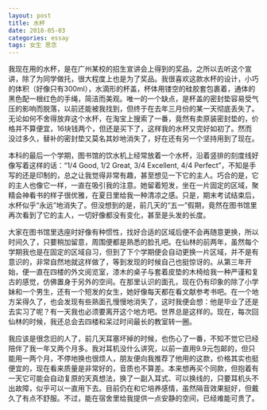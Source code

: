 ```yaml
---
layout: post
title: 水杯
date: 2018-05-03
categories: essay
tags: 女生 思念
---
```


我现在用的水杯，是在广州某校的招生宣讲会上得到的奖品，之所以去听这个宣讲，除了为同学做托，很大程度上也是为了奖品。我很喜欢这款水杯的设计，小巧的体积（好像只有300ml），水滴形的杯盖，杯体用镂空的硅胶套包裹着，通体的黑色配一根红色的手绳，简洁而美观。唯一的一个缺点，是杯盖的密封垫容易受气压的影响而脱落，以前还能被我找到，但终于在去年三月份的某一天彻底丢失了。无论如何不舍得放弃这个水杯，在淘宝上搜索了一番，竟然有卖原装密封垫的，价格并不算便宜，16块钱两个，但还是买下了，这样我的水杯又完好如初了。然而没过多久，替补的密封垫又莫名其妙地消失了，好在还有另一个坚持用到了现在。

本科的最后一个学期，图书馆的饮水机上经常放着一个水杯，沿着竖排的刻度线好像写着这样的话：<q>1/4 Good, 1/2 Great, 3/4 Excellent, 4/4 Perfect</q>，不知是手写的还是印制的，总之让我觉得非常有趣，甚至想见一下它的主人。巧合的是，它的主人也像它一样，一直在吸引我的注意。她留着短发，坐在一片固定的区域，聚精会神看书的样子很优雅，在夏日里给我一种清凉之感。只是，期末考试结束后，水杯似乎“永远”地消失了。但没想到的是，前几天的“五一”假期，竟然在图书馆里再次看到了它的主人，一切好像都没有变化，甚至是头发的长度。

大家在图书馆里选座时好像有种惯性，找好合适的区域后便不会再随意更换，所以时间久了，只要稍加留意，周围便都是熟悉的脸孔吧。在仙林的前两年，虽然每个学期我也是在固定的区域自习，但到了下个学期便会自动更换一片区域，并不是有意识的，非常自然地就这样做了，等到发现的时候自己也挺惊讶的。从第三年开始，便一直在四楼的外文阅览室，漆木的桌子与套着皮垫的木椅给我一种严谨和复古的感觉，仿佛置身于另外的空间。在那里认识的面孔，现在仍有印象的除了小学妹和一个男生，还有一个短发的女生，她好像每天都在看文献参考书吧。在一个地方呆得久了，也会发现有些熟面孔慢慢地消失了，这时我便会想：他是毕业了还是去实习了呢？有一天我也必须要离开这个地方吧。世界总是这样的。现在，每次回仙林的时候，我还总会去四楼和呆过时间最长的教室转一圈。

我应该是很念旧的人了，前几天耳塞坏掉的时候，也伤心了一番，不知不觉它已经陪伴了我一年又两个月多。我对耳机没什么讲究，以前一直用9.9元包邮的，但只能用一两个月，不停地换也很烦人，朋友便向我推荐了他用的这款，价格其实也挺便宜的，现在看来质量是非常好的，音质也不算差。本来想再买个同款，但抱着有一天它可能会自动复原的天真想法，换了一副入耳式、可以换线的，只要耳机头不出故障，似乎可以一直用下去。目前仍在和它培养感情，虽然隔音效果挺好，但戴久了有点不舒服。不过，能在宿舍里给我提供一点安静的空间，已经难能可贵了。

